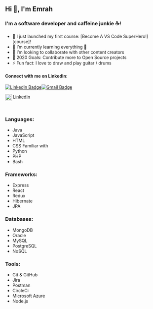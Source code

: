 ## Hi 👋, I'm Emrah

### I'm a software developer and caffeine junkie ☕!

- 🔭 I just launched my first course: [Become A VS Code SuperHero!][course]!
- 🌱 I’m currently learning everything 🤣
- 👯 I’m looking to collaborate with other content creators
- 🥅 2020 Goals: Contribute more to Open Source projects
- ⚡ Fun fact: I love to draw and play guitar / drums

#### Connect with me on LinkedIn:

[![Linkedin Badge](https://img.shields.io/badge/-harshkumarkhatri-blue?style=flat-square&logo=Linkedin&logoColor=white&link=https://www.linkedin.com/in/emrahkinay/)](https://www.linkedin.com/in/emrahkinay/)[![Gmail Badge](https://img.shields.io/badge/-mailharshkhatri@gmail.com-c14438?style=flat-square&logo=Gmail&logoColor=white&link=mailto:emrahkinay@gmail.com)](mailto:emrahkinay@gmail.com)

[<p><img align="left" alt="emrahkinay | LinkedIn" width="22px" src="https://cdn.jsdelivr.net/npm/simple-icons@v3/icons/linkedin.svg" /> LinkedIn</p>][linkedin]

<br />

### Languages:
- Java
- JavaScript
- HTML
- CSS
Familiar with
- Python
- PHP
- Bash

### Frameworks:
- Express
- React
- Redux
- Hibernate
- JPA

### Databases:
- MongoDB
- Oracle
- MySQL
- PostgreSQL
- NoSQL

### Tools:
- Git & GitHub
- Jira
- Postman
- CircleCi
- Microsoft Azure
- Node.js

[linkedin]: https://linkedin.com/in/emrahkinay
